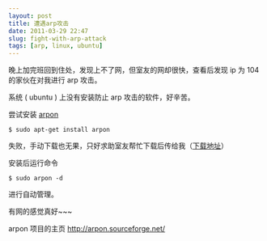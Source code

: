 ```yaml
---
layout: post
title: 遭遇arp攻击
date: 2011-03-29 22:47
slug: fight-with-arp-attack
tags: [arp, linux, ubuntu]
---
```


晚上加完班回到住处，发现上不了网，但室友的网却很快，查看后发现 ip 为 104 的家伙在对我进行 arp 攻击。

系统 ( ubuntu ) 上没有安装防止 arp 攻击的软件，好辛苦。

尝试安装 [arpon][1] 

    $ sudo apt-get install arpon

失败，手动下载也无果，只好求助室友帮忙下载后传给我（[下载地址][2]）

安装后运行命令

    $ sudo arpon -d

进行自动管理。

有网的感觉真好~~~

arpon 项目的主页 <http://arpon.sourceforge.net/>

[1]: http://arpon.sourceforge.net/
[2]: http://us.archive.ubuntu.com/ubuntu/pool/universe/a/arpon/arpon_2.0-2_i386.deb
